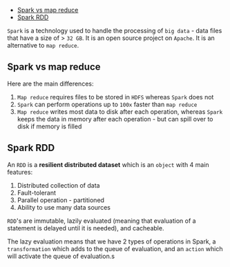 - [Spark vs map reduce](#spark-vs-map-reduce)
- [Spark RDD](#spark-rdd)

`Spark` is a technology used to handle the processing of `big data` - data files that have a size of > `32 GB`. It is an open source project on `Apache`. It is an alternative to `map reduce`.

## Spark vs map reduce

Here are the main differences:

1. `Map reduce` requires files to be stored in `HDFS` whereas `Spark` does not
2. `Spark` can perform operations up to `100x` faster than `map reduce`
3. `Map reduce` writes most data to disk after each operation, whereas `Spark` keeps the data in memory after each operation - but can spill over to disk if memory is filled

## Spark RDD

An `RDD` is a **resilient distributed dataset** which is an `object` with 4 main features:

1. Distributed collection of data
2. Fault-tolerant
3. Parallel operation - partitioned
4. Ability to use many data sources

`RDD`'s are immutable, lazily evaluated (meaning that evaluation of a statement is delayed until it is needed), and cacheable.

The lazy evaluation means that we have 2 types of operations in Spark, a `transformation` which adds to the queue of evaluation, and an `action` which will activate the queue of evaluation.s
